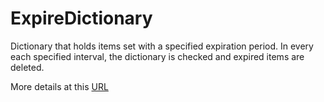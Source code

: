 ExpireDictionary
==============================

Dictionary that holds items set with a specified expiration period. 
In every each specified interval, the dictionary is checked and expired items are deleted.

More details at this  [URL](http://skilldrill.wordpress.com/2012/11/10/timeout-dictionary/)